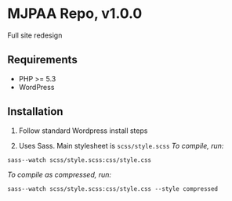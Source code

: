 # MJPAA Repo, v1.0.0
Full site redesign

## Requirements

* PHP >= 5.3
* WordPress

## Installation

1. Follow standard Wordpress install steps

2. Uses Sass. Main stylesheet is `scss/style.scss` *To compile, run:*
  
  
  `sass--watch scss/style.scss:css/style.css`
  
  *To compile as compressed, run:*

  
  `sass--watch scss/style.scss:css/style.css --style compressed`
 